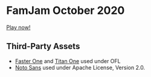 # FamJam October 2020

[Play now!](https://the-g-force.github.io/FamJam-October2020)

## Third-Party Assets

- [Faster One](https://fonts.google.com/specimen/Faster+One) and
  [Titan One](https://fonts.google.com/specimen/Titan+One) used under OFL
- [Noto Sans](https://fonts.google.com/specimen/Noto+Sans) used
  under Apache License, Version 2.0.